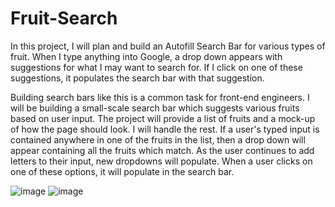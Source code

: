# Fruit-Search

In this project, I will plan and build an Autofill Search Bar for various types of fruit. When I type anything into Google, a drop down appears with suggestions for what I may want to search for. If I click on one of these suggestions, it populates the search bar with that suggestion.

Building search bars like this is a common task for front-end engineers. I will be building a small-scale search bar which suggests various fruits based on user input. The project will provide a list of fruits and a mock-up of how the page should look. I will handle the rest. If a user's typed input is contained anywhere in one of the fruits in the list, then a drop down will appear containing all the fruits which match. As the user continues to add letters to their input, new dropdowns will populate. When a user clicks on one of these options, it will populate in the search bar.

![image](https://github.com/GabrielADKN/Fruit-Search/assets/55049118/a6cd050e-4ee1-4be7-a8b9-f98cb9ddcb42)
![image](https://github.com/GabrielADKN/Fruit-Search/assets/55049118/f6738ded-3739-4a89-a599-fb893e93b1ef)

